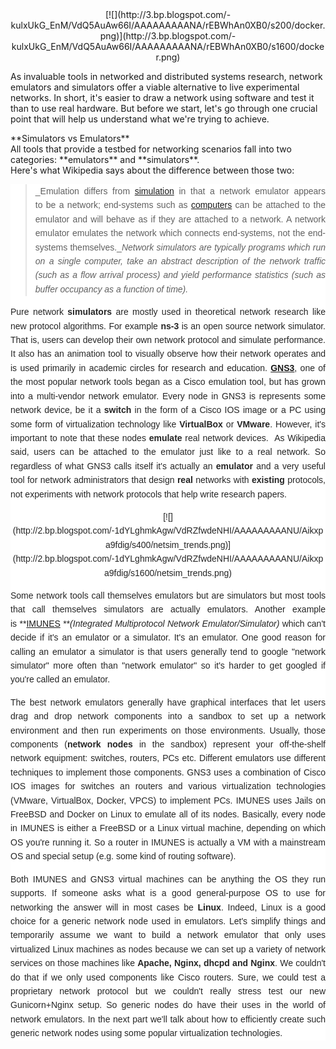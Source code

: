 <div class="separator" style="clear: both; text-align: center;">[![](http://3.bp.blogspot.com/-kulxUkG_EnM/VdQ5AuAw66I/AAAAAAAAANA/rEBWhAn0XB0/s200/docker.png)](http://3.bp.blogspot.com/-kulxUkG_EnM/VdQ5AuAw66I/AAAAAAAAANA/rEBWhAn0XB0/s1600/docker.png)</div>

As invaluable tools in networked and distributed systems research, network emulators and simulators offer a viable alternative to live experimental networks. In short, it's easier to draw a network using software and test it than to use real hardware. But before we start, let's go through one crucial point that will help us understand what we're trying to achieve.  

<div>  
**Simulators vs Emulators**</div>

<div>All tools that provide a testbed for networking scenarios fall into two categories: **emulators** and **simulators**.</div>

<div>Here's what Wikipedia says about the difference between those two:</div>

<div style="text-align: center;">

<div style="background-color: white; color: #252525; font-family: sans-serif; font-size: 14px; line-height: 22.3999996185303px; margin-bottom: 0.5em; margin-top: 0.5em; text-align: justify;">

> _Emulation differs from [simulation](https://en.wikipedia.org/wiki/Simulation "Simulation") in that a network emulator appears to be a network; end-systems such as [computers](https://en.wikipedia.org/wiki/Computer "Computer") can be attached to the emulator and will behave as if they are attached to a network. A network emulator emulates the network which connects end-systems, not the end-systems themselves.__Network simulators are typically programs which run on a single computer, take an abstract description of the network traffic (such as a flow arrival process) and yield performance statistics (such as buffer occupancy as a function of time)._

Pure network **simulators** are mostly used in theoretical network research like new protocol algorithms. For example **ns-3** is an open source network simulator. That is, users can develop their own network protocol and simulate performance. It also has an animation tool to visually observe how their network operates and is used primarily in academic circles for research and education. **[GNS3](http://www.gns3.com/)**, one of the most popular network tools began as a Cisco emulation tool, but has grown into a multi-vendor network emulator. Every node in GNS3 is represents some network device, be it a **switch** in the form of a Cisco IOS image or a PC using some form of virtualization technology like **VirtualBox** or **VMware**. However, it's important to note that these nodes **emulate** real network devices.  As Wikipedia said, users can be attached to the emulator just like to a real network. So regardless of what GNS3 calls itself it's actually an **emulator** and a very useful tool for network administrators that design **real** networks with **existing** protocols, not experiments with network protocols that help write research papers.  

<div class="separator" style="clear: both; text-align: center;">[![](http://2.bp.blogspot.com/-1dYLghmkAgw/VdRZfwdeNHI/AAAAAAAAANU/Aikxpa9fdig/s400/netsim_trends.png)](http://2.bp.blogspot.com/-1dYLghmkAgw/VdRZfwdeNHI/AAAAAAAAANU/Aikxpa9fdig/s1600/netsim_trends.png)</div>

Some network tools call themselves emulators but are simulators but most tools that call themselves simulators are actually emulators. Another example is **[IMUNES](http://imunes.net/) **_(Integrated Multiprotocol Network Emulator/Simulator)_ which can't decide if it's an emulator or a simulator. It's an emulator. One good reason for calling an emulator a simulator is that users generally tend to google "network simulator" more often than "network emulator" so it's harder to get googled if you're called an emulator.  

The best network emulators generally have graphical interfaces that let users drag and drop network components into a sandbox to set up a network environment and then run experiments on those environments. Usually, those components (**network nodes** in the sandbox) represent your off-the-shelf network equipment: switches, routers, PCs etc. Different emulators use different techniques to implement those components. GNS3 uses a combination of Cisco IOS images for switches an routers and various virtualization technologies (VMware, VirtualBox, Docker, VPCS) to implement PCs. IMUNES uses Jails on FreeBSD and Docker on Linux to emulate all of its nodes. Basically, every node in IMUNES is either a FreeBSD or a Linux virtual machine, depending on which OS you're running it. So a router in IMUNES is actually a VM with a mainstream OS and special setup (e.g. some kind of routing software).  

Both IMUNES and GNS3 virtual machines can be anything the OS they run supports. If someone asks what is a good general-purpose OS to use for networking the answer will in most cases be **Linux**. Indeed, Linux is a good choice for a generic network node used in emulators. Let's simplify things and temporarily assume we want to build a network emulator that only uses virtualized Linux machines as nodes because we can set up a variety of network services on those machines like **Apache, Nginx, dhcpd and Nginx**. We couldn't do that if we only used components like Cisco routers. Sure, we could test a proprietary network protocol but we couldn't really stress test our new Gunicorn+Nginx setup. So generic nodes do have their uses in the world of network emulators. In the next part we'll talk about how to efficiently create such generic network nodes using some popular virtualization technologies.  
